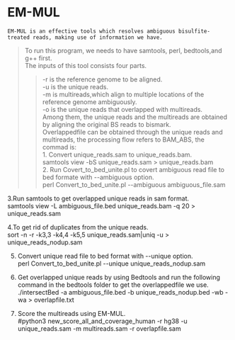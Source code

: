 EM-MUL
====
    EM-MUL is an effective tools which resolves ambiguous bisulfite-treated reads, making use of information we have.
>To run this program, we needs to have samtools, perl, bedtools,and g++ first.  <br>
>The  inputs of this tool consists four parts. <br>
>>-r is the reference genome to be aligned.<br>
>>-u is the unique reads.<br>
>>-m is multireads,which align to multiple locations of the reference genome ambiguously.<br>
>>-o is the unique reads that overlapped with multireads.<br>
Among them, the unique reads and the multireads are obtained by aligning the original BS reads to bismark. <br>
Overlappedfile can be obtained through the unique reads and multireads, the processing flow refers to BAM_ABS, the commad is: <br>
    1. Convert unique_reads.sam to unique_reads.bam.<br>
  samtools view -bS unique_reads.sam > unique_reads.bam <br> 
    2. Run Covert_to_bed_unite.pl to covert ambiguous read file to bed formate with --ambiguous option.<br>
  perl Convert_to_bed_unite.pl --ambiguous ambiguous_file.sam <br>
  
3.Run samtools to get overlapped unique reads in sam format. <br>
  samtools view -L ambiguous_file.bed unique_reads.bam -q 20 > unique_reads.sam <br>
  
4.To get rid of duplicates from the unique reads.<br>
  sort -n -r -k3,3 -k4,4 -k5,5 unique_reads.sam|uniq -u > unique_reads_nodup.sam <br>
  
5. Convert unique read file to bed format with --unique option.<br>
  perl Convert_to_bed_unite.pl --unique unique_reads_nodup.sam <br>
  
6. Get overlapped unique reads by using Bedtools and run the following command in the bedtools folder to get the overlappedfile we use.<br>
  ./intersectBed -a ambiguous_file.bed -b unique_reads_nodup.bed -wb -wa > overlapfile.txt <br>
  
7. Score the multireads using EM-MUL.<br>
  #python3 new_score_all_and_coverage_human -r hg38 -u unique_reads.sam -m multireads.sam -r overlapfile.sam<br>
